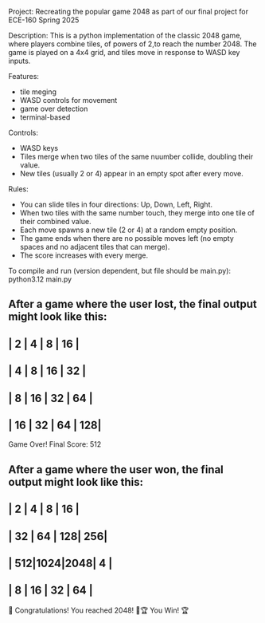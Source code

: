 Project: Recreating the popular game 2048 as part of our final project for ECE-160 Spring 2025

Description: This is a python implementation of the classic 2048 game, where players combine tiles, of powers of 2,to reach the number 2048. The game is played on a 4x4 grid, and tiles move in response to WASD key inputs.

Features: 
- tile meging
- WASD controls for movement
- game over detection
- terminal-based

Controls:
- WASD keys 
- Tiles merge when two tiles of the same nuumber collide, doubling their value.
- New tiles (usually 2 or 4) appear in an empty spot after every move.

Rules:
- You can slide tiles in four directions: Up, Down, Left, Right.
- When two tiles with the same number touch, they merge into one tile of their combined value.
- Each move spawns a new tile (2 or 4) at a random empty position.
- The game ends when there are no possible moves left (no empty spaces and no adjacent tiles that can merge).
- The score increases with every merge.

To compile and run (version dependent, but file should be main.py):
python3.12 main.py 

After a game where the user lost, the final output might look like this:
---------------------
|  2 |  4 |  8 | 16 |
---------------------
|  4 |  8 | 16 | 32 |
---------------------
|  8 | 16 | 32 | 64 |
---------------------
| 16 | 32 | 64 | 128|
---------------------

Game Over! Final Score: 512

After a game where the user won, the final output might look like this: 
---------------------
|  2 |  4 |  8 | 16 |
---------------------
| 32 | 64 | 128| 256|
---------------------
| 512|1024|2048|  4 |
---------------------
|  8 | 16 | 32 | 64 |
----------------------

🎉 Congratulations! You reached 2048! 🎉🏆 You Win! 🏆

